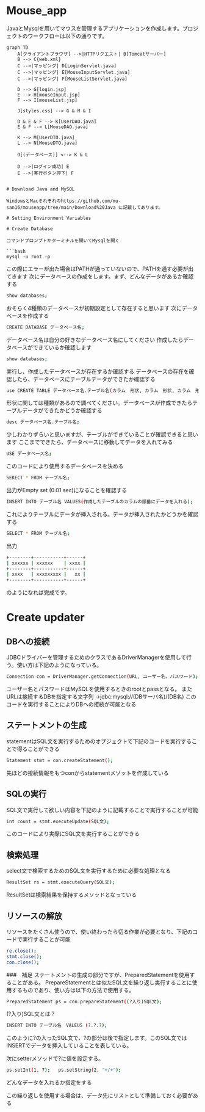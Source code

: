 # Mouse_app

JavaとMysqlを用いてマウスを管理するアプリケーションを作成します。プロジェクトのワークフローは以下の通りです。

```mermaid
graph TD
    A[クライアントブラウザ] -->|HTTPリクエスト| B[Tomcatサーバー]
    B --> C{web.xml}
    C -->|マッピング| D[LoginServlet.java]
    C -->|マッピング| E[MouseInputServlet.java]
    C -->|マッピング| F[MouseListServlet.java]
    
    D --> G[login.jsp]
    E --> H[mouseInput.jsp]
    F --> I[mouseList.jsp]
    
    J[styles.css] --> G & H & I
    
    D & E & F --> K[UserDAO.java]
    E & F --> L[MouseDAO.java]
    
    K --> M[UserDTO.java]
    L --> N[MouseDTO.java]
    
    O[(データベース)] <--> K & L
    
    D -->|ログイン成功| E
    E -->|実行ボタン押下| F


# Download Java and MySQL

WindowsとMacそれぞれのhttps://github.com/mu-san16/mouseapp/tree/main/Download%20Java に記載してあります。

# Setting Environment Variables

# Create Database

コマンドプロンプトかターミナルを開いてMysqlを開く

```bash
mysql -u root -p
```

この際にエラーが出た場合はPATHが通っていないので、PATHを通す必要が出てきます
次にデータベースの作成をします。まず、どんなデータがあるか確認する

```bash
show databases;
```
おそらく4種類のデータベースが初期設定として存在すると思います
次にデータベースを作成する

```bash
CREATE DATABASE データベース名;
```

データベース名は自分の好きなデータベース名にしてください
作成したらデータベースができているか確認します

```bash
show databases;
```
実行し、作成したデータベースが存在するか確認する
データベースの存在を確認したら、データベースにテーブルデータができたか確認する

```bash
use CREATE TABLE データベース名.テーブル名(カラム　形状, カラム　形状, カラム　形状);
```
形状に関しては種類があるので調べてください。データベースが作成できたらテーブルデータができたかどうか確認する

```bash
desc データベース名.テーブル名;
```
少しわかりずらいと思いますが、テーブルができていることが確認できると思います
ここまでできたら、データベースに移動してデータを入れてみる

```bash
USE データベース名;
```
このコードにより使用するデータベースを決める

```bash
SEKECT * FROM テーブル名;
```

出力がEmpty set (0.01 sec)になることを確認する

```bash
INSERT INTO テーブル名 VALUES(作成したテーブルのカラムの順番にデータを入れる);
```

これによりテーブルにデータが挿入される。データが挿入されたかどうかを確認する

```bash
SELECT * FROM テーブル名;
```

出力
```bash
+--------+-----------+------+
| xxxxxx | xxxxxx    | xxxx |
+--------+-----------+------+
| xxxx   | xxxxxxxxx |   xx |
+--------+-----------+------+
```
のようになれば完成です。

# Create updater
## DBへの接続
JDBCドライバーを管理するためのクラスであるDriverManagerを使用して行う。使い方は下記のようになっている。

```bash
Connection con = DriverManager.getConnection(URL, ユーザー名、パスワード);
```

ユーザー名とパスワードはMySQLを使用するときのrootとpassとなる。
またURLは接続するDBを指定する文字列
→jdbc:mysql://(DBサーバ名)/(DB名)
このコードを実行することによりDBへの接続が可能となる

## ステートメントの生成
statementはSQL文を実行するためのオブジェクトで下記のコードを実行することで得ることができる

```bash
Statement stmt = con.createStatement();
```

先ほどの接続情報をもつconからstatementメゾットを作成している

## SQLの実行
SQL文で実行して欲しい内容を下記のように記載することで実行することが可能

```bash
int count = stmt.executeUpdate(SQL文);
```

このコードにより実際にSQL文を実行することができる

## 検索処理
select文で検索するためのSQL文を実行するために必要な処理となる
```bash
ResultSet rs = stmt.executeQuery(SQL文);
```
ResultSetは検索結果を保持するメソッドとなっている

## リソースの解放
リソースをたくさん使うので、使い終わったら切る作業が必要となり、下記のコードで実行することが可能

```bash
re.close();
stmt.close();
con.close();
```

###　補足
ステートメントの生成の部分ですが、PreparedStatementを使用することがある。
PrepareStatementとは似たSQL文を繰り返し実行することに使用するものであり、使い方は以下の方法で使用する。


```bash
PreparedStatement ps = con.prepareStatement((?入り)SQL文);
```

(?入り)SQL文とは？
```bash
INSERT INTO テーブル名　VALEUS (?.?.?);
```
このように?の入ったSQL文で、?の部分は後で指定します。このSQL文ではINSERTでデータを挿入していることを表している。

次にsetterメソッドで?に値を設定する。
```bash
ps.setInt(1, 7);   ps.setString(2, "+/+");
```
どんなデータを入れるか指定をする

この繰り返しを使用する場合は、データ先にリストとして準備しておく必要がある
